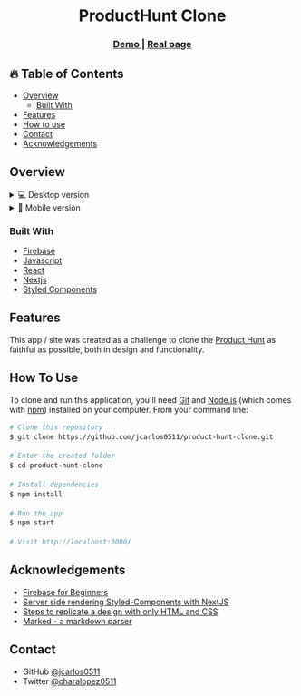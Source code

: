 <h1 align="center">ProductHunt Clone</h1>

<div align="center">
  <h3>
    <a href="https://product-hunt-clone-0511.netlify.app" target="_blank" >
      Demo
    </a>
    <span> | </span>
    <a href="https://www.producthunt.com" target="_blank" >
      Real page
    </a>
  </h3>
</div>

<!-- TABLE OF CONTENTS -->

## 🔥 Table of Contents

- [Overview](#overview)
  - [Built With](#built-with)
- [Features](#features)
- [How to use](#how-to-use)
- [Contact](#contact)
- [Acknowledgements](#acknowledgements)

<!-- OVERVIEW -->

## Overview

<details>
  <summary>💻 Desktop version</summary>
    
  ![screenshot](/public/desktop-version.png)
  ![screenshot](/public/desktop-version2.png)

</details>

<details>
  <summary>📱 Mobile version</summary>

![screenshot](/public/mobile-version.png)
![screenshot](/public/mobile-version2.png)

</details>

### Built With

- [Firebase](https://firebase.google.com)
- [Javascript](https://developer.mozilla.org/es/docs/Web/JavaScript)
- [React](https://reactjs.org)
- [Nextjs](https://nextjs.org)
- [Styled Components](https://styled-components.com)

## Features

This app / site was created as a challenge to clone the [Product Hunt](https://www.producthunt.com) as faithful as possible, both in design and functionality.

## How To Use

To clone and run this application, you'll need [Git](https://git-scm.com) and [Node.js](https://nodejs.org/en/download/) (which comes with [npm](http://npmjs.com)) installed on your computer. From your command line:

```bash
# Clone this repository
$ git clone https://github.com/jcarlos0511/product-hunt-clone.git

# Enter the created folder
$ cd product-hunt-clone

# Install dependencies
$ npm install

# Run the app
$ npm start

# Visit http://localhost:3000/
```

## Acknowledgements

- [Firebase for Beginners](https://dev.to/sm0ke/firebase-short-introduction-for-beginners-24d8)
- [Server side rendering Styled-Components with NextJS](https://medium.com/swlh/server-side-rendering-styled-components-with-nextjs-1db1353e915e)
- [Steps to replicate a design with only HTML and CSS](https://devchallenges-blogs.web.app/how-to-replicate-design/)
- [Marked - a markdown parser](https://github.com/chjj/marked)

## Contact

- GitHub [@jcarlos0511](https://github.com/jcarlos0511)
- Twitter [@charalopez0511](https://twitter.com/charalopez0511)
